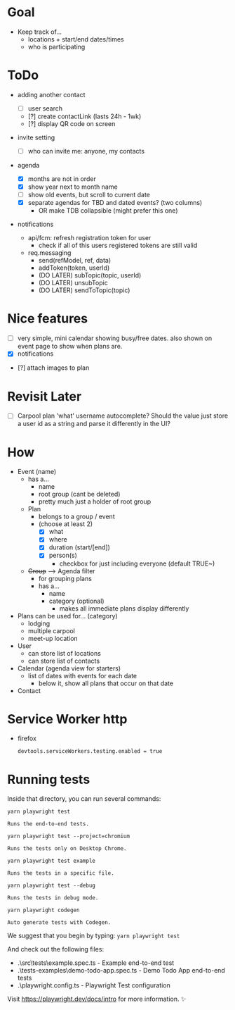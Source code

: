 # Goal

- Keep track of...
  - locations + start/end dates/times
  - who is participating

# ToDo

- adding another contact
  - [ ] user search
  - [?] create contactLink (lasts 24h - 1wk)
  - [?] display QR code on screen
- invite setting

  - [ ] who can invite me: anyone, my contacts

- agenda
  - [x] months are not in order
  - [x] show year next to month name
  - [ ] show old events, but scroll to current date
  - [x] separate agendas for TBD and dated events? (two columns)
    - OR make TDB collapsible (might prefer this one)
- notifications
  - api/fcm: refresh registration token for user
    - check if all of this users registered tokens are still valid
  - req.messaging
    - send(refModel, ref, data)
    - addToken(token, userId)
    - (DO LATER) subTopic(topic, userId)
    - (DO LATER) unsubTopic
    - (DO LATER) sendToTopic(topic)

# Nice features

- [ ] very simple, mini calendar showing busy/free dates. also shown on event page to show when plans are.
- [x] notifications
- [?] attach images to plan

# Revisit Later

- [ ] Carpool plan 'what' username autocomplete? Should the value just store a user id as a string and parse it differently in the UI?

# How

- Event (name)
  - has a...
    - name
    - root group (cant be deleted)
    - pretty much just a holder of root group
  - Plan
    - belongs to a group / event
    - (choose at least 2)
      - [x] what
      - [x] where
      - [x] duration (start/[end])
      - [x] person(s)
        - checkbox for just including everyone (default TRUE~)
  - ~~Group~~ --> Agenda filter
    - for grouping plans
    - has a...
      - name
      - category (optional)
        - makes all immediate plans display differently
- Plans can be used for... (category)
  - lodging
  - multiple carpool
  - meet-up location
- User
  - can store list of locations
  - can store list of contacts
- Calendar (agenda view for starters)
  - list of dates with events for each date
    - below it, show all plans that occur on that date
- Contact

# Service Worker http

- firefox

  `devtools.serviceWorkers.testing.enabled = true`

# Running tests

Inside that directory, you can run several commands:

`yarn playwright test`

    Runs the end-to-end tests.

`yarn playwright test --project=chromium`

    Runs the tests only on Desktop Chrome.

`yarn playwright test example`

    Runs the tests in a specific file.

`yarn playwright test --debug`

    Runs the tests in debug mode.

`yarn playwright codegen`

    Auto generate tests with Codegen.

We suggest that you begin by typing: `yarn playwright test`

And check out the following files:

- .\src\tests\example.spec.ts - Example end-to-end test
- .\tests-examples\demo-todo-app.spec.ts - Demo Todo App end-to-end tests
- .\playwright.config.ts - Playwright Test configuration

Visit https://playwright.dev/docs/intro for more information. ✨
